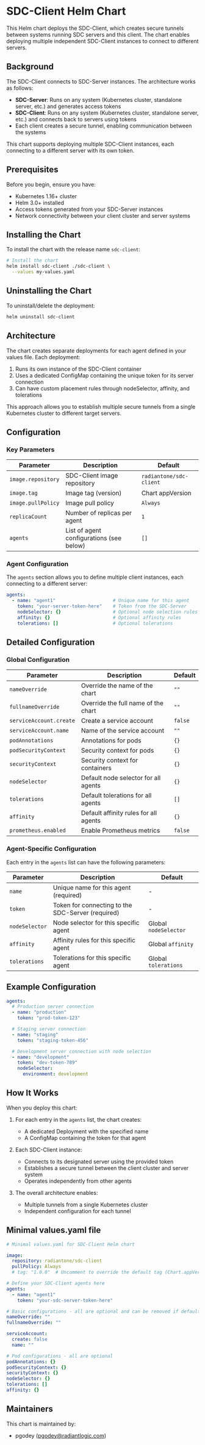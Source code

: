 # SDC-Client Helm Chart

This Helm chart deploys the SDC-Client, which creates secure tunnels between systems running SDC servers and this client. The chart enables deploying multiple independent SDC-Client instances to connect to different servers.

## Background

The SDC-Client connects to SDC-Server instances. The architecture works as follows:

- **SDC-Server**: Runs on any system (Kubernetes cluster, standalone server, etc.) and generates access tokens
- **SDC-Client**: Runs on any system (Kubernetes cluster, standalone server, etc.) and connects back to servers using tokens
- Each client creates a secure tunnel, enabling communication between the systems

This chart supports deploying multiple SDC-Client instances, each connecting to a different server with its own token.

## Prerequisites

Before you begin, ensure you have:

- Kubernetes 1.16+ cluster
- Helm 3.0+ installed
- Access tokens generated from your SDC-Server instances
- Network connectivity between your client cluster and server systems

## Installing the Chart

To install the chart with the release name `sdc-client`:

```bash
# Install the chart
helm install sdc-client ./sdc-client \
  --values my-values.yaml
```

## Uninstalling the Chart

To uninstall/delete the deployment:

```bash
helm uninstall sdc-client
```

## Architecture

The chart creates separate deployments for each agent defined in your values file. Each deployment:

1. Runs its own instance of the SDC-Client container
2. Uses a dedicated ConfigMap containing the unique token for its server connection
3. Can have custom placement rules through nodeSelector, affinity, and tolerations

This approach allows you to establish multiple secure tunnels from a single Kubernetes cluster to different target servers.

## Configuration

### Key Parameters

| Parameter | Description | Default |
|-----------|-------------|---------|
| `image.repository` | SDC-Client image repository | `radiantone/sdc-client` |
| `image.tag` | Image tag (version) | Chart appVersion |
| `image.pullPolicy` | Image pull policy | `Always` |
| `replicaCount` | Number of replicas per agent | `1` |
| `agents` | List of agent configurations (see below) | `[]` |

### Agent Configuration

The `agents` section allows you to define multiple client instances, each connecting to a different server:

```yaml
agents:
  - name: "agent1"                     # Unique name for this agent
    token: "your-server-token-here"    # Token from the SDC-Server
    nodeSelector: {}                   # Optional node selection rules
    affinity: {}                       # Optional affinity rules
    tolerations: []                    # Optional tolerations
```

## Detailed Configuration

### Global Configuration

| Parameter | Description | Default |
|-----------|-------------|---------|
| `nameOverride` | Override the name of the chart | `""` |
| `fullnameOverride` | Override the full name of the chart | `""` |
| `serviceAccount.create` | Create a service account | `false` |
| `serviceAccount.name` | Name of the service account | `""` |
| `podAnnotations` | Annotations for pods | `{}` |
| `podSecurityContext` | Security context for pods | `{}` |
| `securityContext` | Security context for containers | `{}` |
| `nodeSelector` | Default node selector for all agents | `{}` |
| `tolerations` | Default tolerations for all agents | `[]` |
| `affinity` | Default affinity rules for all agents | `{}` |
| `prometheus.enabled` | Enable Prometheus metrics | `false` |

### Agent-Specific Configuration

Each entry in the `agents` list can have the following parameters:

| Parameter | Description | Default |
|-----------|-------------|---------|
| `name` | Unique name for this agent (required) | - |
| `token` | Token for connecting to the SDC-Server (required) | - |
| `nodeSelector` | Node selector for this specific agent | Global `nodeSelector` |
| `affinity` | Affinity rules for this specific agent | Global `affinity` |
| `tolerations` | Tolerations for this specific agent | Global `tolerations` |

## Example Configuration

```yaml
agents:
  # Production server connection
  - name: "production"
    token: "prod-token-123"

  # Staging server connection
  - name: "staging"
    token: "staging-token-456"

  # Development server connection with node selection
  - name: "development"
    token: "dev-token-789"
    nodeSelector:
      environment: development
```

## How It Works

When you deploy this chart:

1. For each entry in the `agents` list, the chart creates:
   - A dedicated Deployment with the specified name
   - A ConfigMap containing the token for that agent

2. Each SDC-Client instance:
   - Connects to its designated server using the provided token
   - Establishes a secure tunnel between the client cluster and server system
   - Operates independently from other agents

3. The overall architecture enables:
   - Multiple tunnels from a single Kubernetes cluster
   - Independent configuration for each tunnel

## Minimal values.yaml file

```yaml
# Minimal values.yaml for SDC-Client Helm chart

image:
  repository: radiantone/sdc-client
  pullPolicy: Always
  # tag: "1.0.0"  # Uncomment to override the default tag (Chart.appVersion)

# Define your SDC-Client agents here
agents:
  - name: "agent1"
    token: "your-sdc-server-token-here"

# Basic configurations - all are optional and can be removed if defaults are acceptable
nameOverride: ""
fullnameOverride: ""

serviceAccount:
  create: false
  name: ""

# Pod configurations - all are optional
podAnnotations: {}
podSecurityContext: {}
securityContext: {}
nodeSelector: {}
tolerations: []
affinity: {}
```

## Maintainers

This chart is maintained by:
- pgodey (pgodey@radiantlogic.com)
